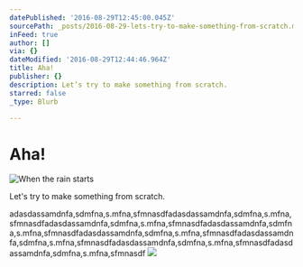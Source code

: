 ```yaml
---
datePublished: '2016-08-29T12:45:00.045Z'
sourcePath: _posts/2016-08-29-lets-try-to-make-something-from-scratch.md
inFeed: true
author: []
via: {}
dateModified: '2016-08-29T12:44:46.964Z'
title: Aha!
publisher: {}
description: Let’s try to make something from scratch.
starred: false
_type: Blurb

---
```

# Aha!
![When the rain starts](https://the-grid-user-content.s3-us-west-2.amazonaws.com/9e52037f-73ae-4258-8703-5987fd705e47.jpg)

Let's try to make something from scratch.

adasdassamdnfa,sdmfna,s.mfna,sfmnasdfadasdassamdnfa,sdmfna,s.mfna,sfmnasdfadasdassamdnfa,sdmfna,s.mfna,sfmnasdfadasdassamdnfa,sdmfna,s.mfna,sfmnasdfadasdassamdnfa,sdmfna,s.mfna,sfmnasdfadasdassamdnfa,sdmfna,s.mfna,sfmnasdfadasdassamdnfa,sdmfna,s.mfna,sfmnasdfadasdassamdnfa,sdmfna,s.mfna,sfmnasdf
![](https://the-grid-user-content.s3-us-west-2.amazonaws.com/305ccb78-9b87-42b8-b0f7-6cc3426f187a.jpg)